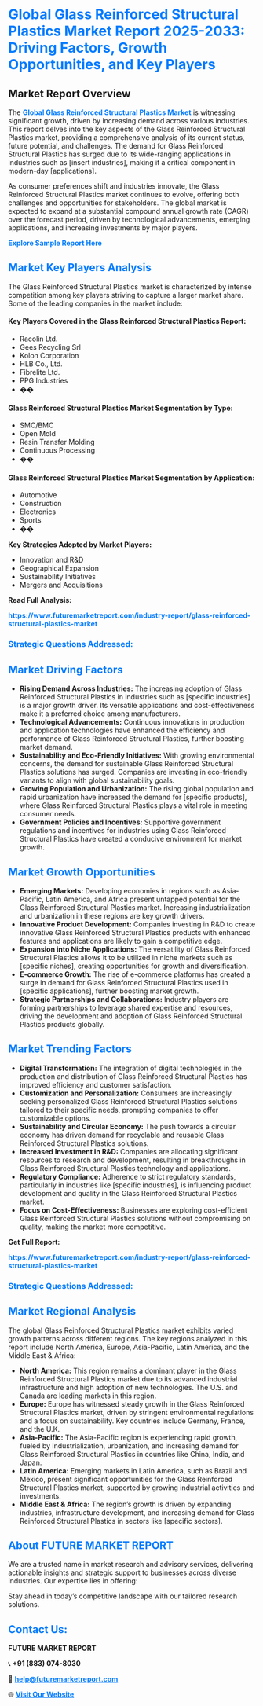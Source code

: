 <h1 style="color: #007BFF;">Global Glass Reinforced Structural Plastics Market Report 2025-2033: Driving Factors, Growth Opportunities, and Key Players</h1>

<section id="overview">
<h2>Market Report Overview</h2>
<p>The <a href="https://www.futuremarketreport.com/industry-report/glass-reinforced-structural-plastics-market" style="color: #007BFF; text-decoration: none;"><strong>Global Glass Reinforced Structural Plastics Market</strong></a> is witnessing significant growth, driven by increasing demand across various industries. This report delves into the key aspects of the Glass Reinforced Structural Plastics market, providing a comprehensive analysis of its current status, future potential, and challenges. The demand for Glass Reinforced Structural Plastics has surged due to its wide-ranging applications in industries such as [insert industries], making it a critical component in modern-day [applications].</p>
<p>As consumer preferences shift and industries innovate, the Glass Reinforced Structural Plastics market continues to evolve, offering both challenges and opportunities for stakeholders. The global market is expected to expand at a substantial compound annual growth rate (CAGR) over the forecast period, driven by technological advancements, emerging applications, and increasing investments by major players.</p>
</section>

<section id="overview">
<p><a href="https://www.futuremarketreport.com/request-sample/reportId=117334" style="color: #007BFF; text-decoration: none;"><strong>Explore Sample Report Here</strong></a></p>
</section>

<section id="key-players">
<h2 style="color: #007BFF;">Market Key Players Analysis</h2>
<p>The Glass Reinforced Structural Plastics market is characterized by intense competition among key players striving to capture a larger market share. Some of the leading companies in the market include:</p>
<h4>Key Players Covered in the Glass Reinforced Structural Plastics Report:</h4>
<ul><li>Racolin Ltd.</li><li>Gees Recycling Srl</li><li>Kolon Corporation</li><li>HLB Co., Ltd.</li><li>Fibrelite Ltd.</li><li>PPG Industries</li><li>��</li></ul>
<h4>Glass Reinforced Structural Plastics Market Segmentation by Type:</h4>
<ul><li>SMC/BMC</li><li>Open Mold</li><li>Resin Transfer Molding</li><li>Continuous Processing</li><li>��</li></ul>

<h4>Glass Reinforced Structural Plastics Market Segmentation by Application:</h4>
<ul><li>Automotive</li><li>Construction</li><li>Electronics</li><li>Sports</li><li>��</li></ul>
<p><strong>Key Strategies Adopted by Market Players:</strong></p>
<ul>
<li>Innovation and R&D</li>
<li>Geographical Expansion</li>
<li>Sustainability Initiatives</li>
<li>Mergers and Acquisitions</li>
</ul>
</section>

<section>
<p><strong>Read Full Analysis: </strong></p><a href="https://www.futuremarketreport.com/industry-report/glass-reinforced-structural-plastics-market" style="color: #007BFF; text-decoration: none;"><strong>https://www.futuremarketreport.com/industry-report/glass-reinforced-structural-plastics-market</strong></a>
<h3 style="color: #007BFF;">Strategic Questions Addressed:</h3>
</section>

<section id="driving-factors">
<h2 style="color: #007BFF;">Market Driving Factors</h2>
<ul>
<li><strong>Rising Demand Across Industries:</strong> The increasing adoption of Glass Reinforced Structural Plastics in industries such as [specific industries] is a major growth driver. Its versatile applications and cost-effectiveness make it a preferred choice among manufacturers.</li>
<li><strong>Technological Advancements:</strong> Continuous innovations in production and application technologies have enhanced the efficiency and performance of Glass Reinforced Structural Plastics, further boosting market demand.</li>
<li><strong>Sustainability and Eco-Friendly Initiatives:</strong> With growing environmental concerns, the demand for sustainable Glass Reinforced Structural Plastics solutions has surged. Companies are investing in eco-friendly variants to align with global sustainability goals.</li>
<li><strong>Growing Population and Urbanization:</strong> The rising global population and rapid urbanization have increased the demand for [specific products], where Glass Reinforced Structural Plastics plays a vital role in meeting consumer needs.</li>
<li><strong>Government Policies and Incentives:</strong> Supportive government regulations and incentives for industries using Glass Reinforced Structural Plastics have created a conducive environment for market growth.</li>
</ul>
</section>

<section id="growth-opportunities">
<h2 style="color: #007BFF;">Market Growth Opportunities</h2>
<ul>
<li><strong>Emerging Markets:</strong> Developing economies in regions such as Asia-Pacific, Latin America, and Africa present untapped potential for the Glass Reinforced Structural Plastics market. Increasing industrialization and urbanization in these regions are key growth drivers.</li>
<li><strong>Innovative Product Development:</strong> Companies investing in R&D to create innovative Glass Reinforced Structural Plastics products with enhanced features and applications are likely to gain a competitive edge.</li>
<li><strong>Expansion into Niche Applications:</strong> The versatility of Glass Reinforced Structural Plastics allows it to be utilized in niche markets such as [specific niches], creating opportunities for growth and diversification.</li>
<li><strong>E-commerce Growth:</strong> The rise of e-commerce platforms has created a surge in demand for Glass Reinforced Structural Plastics used in [specific applications], further boosting market growth.</li>
<li><strong>Strategic Partnerships and Collaborations:</strong> Industry players are forming partnerships to leverage shared expertise and resources, driving the development and adoption of Glass Reinforced Structural Plastics products globally.</li>
</ul>
</section>

<section id="trending-factors">
<h2 style="color: #007BFF;">Market Trending Factors</h2>
<ul>
<li><strong>Digital Transformation:</strong> The integration of digital technologies in the production and distribution of Glass Reinforced Structural Plastics has improved efficiency and customer satisfaction.</li>
<li><strong>Customization and Personalization:</strong> Consumers are increasingly seeking personalized Glass Reinforced Structural Plastics solutions tailored to their specific needs, prompting companies to offer customizable options.</li>
<li><strong>Sustainability and Circular Economy:</strong> The push towards a circular economy has driven demand for recyclable and reusable Glass Reinforced Structural Plastics solutions.</li>
<li><strong>Increased Investment in R&D:</strong> Companies are allocating significant resources to research and development, resulting in breakthroughs in Glass Reinforced Structural Plastics technology and applications.</li>
<li><strong>Regulatory Compliance:</strong> Adherence to strict regulatory standards, particularly in industries like [specific industries], is influencing product development and quality in the Glass Reinforced Structural Plastics market.</li>
<li><strong>Focus on Cost-Effectiveness:</strong> Businesses are exploring cost-efficient Glass Reinforced Structural Plastics solutions without compromising on quality, making the market more competitive.</li>
</ul>
</section>

<section>
<p><strong>Get Full Report: </strong></p><a href="https://www.futuremarketreport.com/industry-report/glass-reinforced-structural-plastics-market" style="color: #007BFF; text-decoration: none;"><strong>https://www.futuremarketreport.com/industry-report/glass-reinforced-structural-plastics-market</strong></a>
<h3 style="color: #007BFF;">Strategic Questions Addressed:</h3>
</section>


<section id="regional-analysis">
<h2 style="color: #007BFF;">Market Regional Analysis</h2>
<p>The global Glass Reinforced Structural Plastics market exhibits varied growth patterns across different regions. The key regions analyzed in this report include North America, Europe, Asia-Pacific, Latin America, and the Middle East & Africa:</p>
<ul>
<li><strong>North America:</strong> This region remains a dominant player in the Glass Reinforced Structural Plastics market due to its advanced industrial infrastructure and high adoption of new technologies. The U.S. and Canada are leading markets in this region.</li>
<li><strong>Europe:</strong> Europe has witnessed steady growth in the Glass Reinforced Structural Plastics market, driven by stringent environmental regulations and a focus on sustainability. Key countries include Germany, France, and the U.K.</li>
<li><strong>Asia-Pacific:</strong> The Asia-Pacific region is experiencing rapid growth, fueled by industrialization, urbanization, and increasing demand for Glass Reinforced Structural Plastics in countries like China, India, and Japan.</li>
<li><strong>Latin America:</strong> Emerging markets in Latin America, such as Brazil and Mexico, present significant opportunities for the Glass Reinforced Structural Plastics market, supported by growing industrial activities and investments.</li>
<li><strong>Middle East & Africa:</strong> The region’s growth is driven by expanding industries, infrastructure development, and increasing demand for Glass Reinforced Structural Plastics in sectors like [specific sectors].</li>
</ul>
</section>

<footer>
<h2 style="color: #007BFF;">About FUTURE MARKET REPORT</h2>
<p>We are a trusted name in market research and advisory services, delivering actionable insights and strategic support to businesses across diverse industries. Our expertise lies in offering:</p>

<p>Stay ahead in today’s competitive landscape with our tailored research solutions.</p>

<h2 style="color: #007BFF;">Contact Us:</h2>
<p><strong>FUTURE MARKET REPORT</strong></p>
<p>📞 <strong>+91 (883) 074-8030</strong></p>
<p>📧 <strong><a href="mailto:help@futuremarketreport.com" style="color: #007BFF;">help@futuremarketreport.com</a></strong></p>
<p>🌐 <strong><a href="https://www.futuremarketreport.com/" style="color: #007BFF;">Visit Our Website</a></strong></p>
</footer>